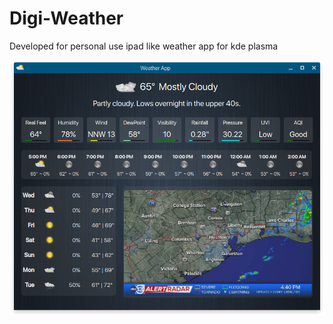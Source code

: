 # Digi-Weather
Developed for personal use
ipad like weather app for kde plasma

<img alt="preview" src="preview.png" width="640">

